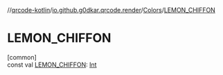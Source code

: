 //[qrcode-kotlin](../../../index.md)/[io.github.g0dkar.qrcode.render](../index.md)/[Colors](index.md)/[LEMON_CHIFFON](-l-e-m-o-n_-c-h-i-f-f-o-n.md)

# LEMON_CHIFFON

[common]\
const val [LEMON_CHIFFON](-l-e-m-o-n_-c-h-i-f-f-o-n.md): [Int](https://kotlinlang.org/api/latest/jvm/stdlib/kotlin/-int/index.html)
